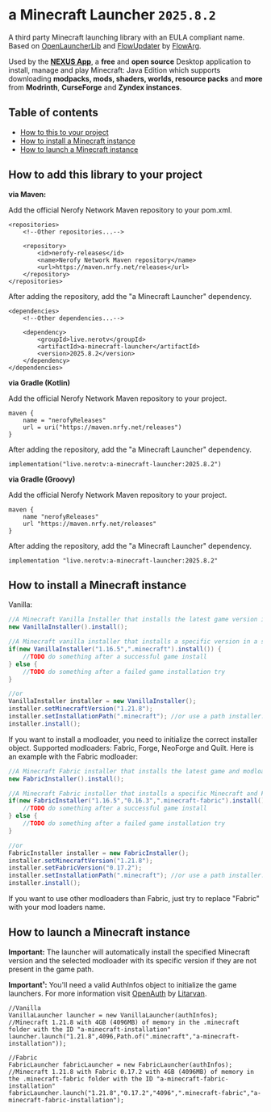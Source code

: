 
# **a Minecraft Launcher** `2025.8.2`

A third party Minecraft launching library with an EULA compliant name. Based on [OpenLauncherLib](https://github.com/FlowArg/OpenLauncherLib) and [FlowUpdater](https://github.com/FlowArg/FlowUpdater) by [FlowArg](https://github.com/FlowArg).

Used by the **[NEXUS App](https://github.com/nerofynetwork/NEXUS-App)**, a **free** and **open source** Desktop application to install, manage and play Minecraft: Java Edition which supports downloading **modpacks, mods, shaders, worlds, resource packs** and **more** from **Modrinth**, **CurseForge** and **Zyndex instances**.
## Table of contents

- [How to this to your project](#how-to-add-this-library-to-your-project)
- [How to install a Minecraft instance](#how-to-install-a-minecraft-instance)
- [How to launch a Minecraft instance](#how-to-launch-a-minecraft-instance)

## How to add this library to your project



**via Maven:**

Add the official Nerofy Network Maven repository to your pom.xml.
```
<repositories>
    <!--Other repositories...-->

    <repository>
        <id>nerofy-releases</id>
        <name>Nerofy Network Maven repository</name>
        <url>https://maven.nrfy.net/releases</url>
    </repository>
</repositories>
```

After adding the repository, add the "a Minecraft Launcher" dependency.
```
<dependencies>
    <!--Other dependencies...-->

    <dependency>
        <groupId>live.nerotv</groupId>
        <artifactId>a-minecraft-launcher</artifactId>
        <version>2025.8.2</version>
    </dependency>
</dependencies>
```


**via Gradle (Kotlin)**

Add the official Nerofy Network Maven repository to your project.
```
maven {
    name = "nerofyReleases"
    url = uri("https://maven.nrfy.net/releases")
}
```

After adding the repository, add the "a Minecraft Launcher" dependency.
```
implementation("live.nerotv:a-minecraft-launcher:2025.8.2")
```


**via Gradle (Groovy)**

Add the official Nerofy Network Maven repository to your project.
```
maven {
    name "nerofyReleases"
    url "https://maven.nrfy.net/releases"
}
```

After adding the repository, add the "a Minecraft Launcher" dependency.
```
implementation "live.nerotv:a-minecraft-launcher:2025.8.2"
```
## How to install a Minecraft instance



Vanilla:
```java
//A Minecraft Vanilla Installer that installs the latest game version in the current folder.
new VanillaInstaller().install();

//A Minecraft vanilla installer that installs a specific version in a specific folder. Info: If the game got successfully installed, the method will return true, if not, the method will return false, so you can handle the outcome of the installation try.
if(new VanillaInstaller("1.16.5",".minecraft").install()) {
    //TODO do something after a successful game install
} else {
    //TODO do something after a failed game installation try
}

//or
VanillaInstaller installer = new VanillaInstaller();
installer.setMinecraftVersion("1.21.8");
installer.setInstallationPath(".minecraft"); //or use a path installer.setInstallationPath(Path.of(".minecraft"));
installer.install();
```

If you want to install a modloader, you need to initialize the correct installer object. Supported modloaders: Fabric, Forge, NeoForge and Quilt. Here is an example with the Fabric modloader:
```java
//A Minecraft Fabric installer that installs the latest game and modloader version in the current folder.
new FabricInstaller().install();

//A Minecraft Fabric installer that installs a specific Minecraft and Fabric version in a specific folder. Info: If the game got successfully installed, the method will return true, if not, the method will return false, so you can handle the outcome of the installation try.
if(new FabricInstaller("1.16.5","0.16.3",".minecraft-fabric").install()) {
    //TODO do something after a successful game install
} else {
    //TODO do something after a failed game installation try
}

//or
FabricInstaller installer = new FabricInstaller();
installer.setMinecraftVersion("1.21.8");
installer.setFabricVersion("0.17.2");
installer.setInstallationPath(".minecraft"); //or use a path installer.setInstallationPath(Path.of(".minecraft"));
installer.install();
```

If you want to use other modloaders than Fabric, just try to replace "Fabric" with your mod loaders name.


## How to launch a Minecraft instance

**Important:** The launcher will automatically install the specified Minecraft version and the selected modloader with its specific version if they are not present in the game path.

**Important¹:** You'll need a valid AuthInfos object to initialize the game launchers. For more information visit [OpenAuth](https://github.com/Litarvan/OpenAuth) by [Litarvan](https://github.com/Litarvan).

```
//Vanilla
VanillaLauncher launcher = new VanillaLauncher(authInfos);
//Minecraft 1.21.8 with 4GB (4096MB) of memory in the .minecraft folder with the ID "a-minecraft-installation"
launcher.launch("1.21.8",4096,Path.of(".minecraft","a-minecraft-installation"));

//Fabric
FabricLauncher fabricLauncher = new FabricLauncher(authInfos);
//Minecraft 1.21.8 with Fabric 0.17.2 with 4GB (4096MB) of memory in the .minecraft-fabric folder with the ID "a-minecraft-fabric-installation"
fabricLauncher.launch("1.21.8","0.17.2","4096",".minecraft-fabric","a-minecraft-fabric-installation");
```